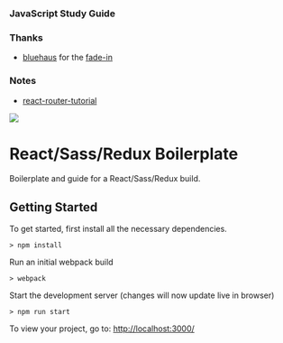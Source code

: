 ### JavaScript Study Guide



### Thanks 

* [bluehaus](http://codepen.io/bluehaus/) for the [fade-in](http://codepen.io/bluehaus/pen/EfGyi)

### Notes

* [react-router-tutorial](https://github.com/reactjs/react-router-tutorial)


![](http://i.imgur.com/DUiL9yn.png)

# React/Sass/Redux Boilerplate

Boilerplate and guide for a React/Sass/Redux build.

## Getting Started

To get started, first install all the necessary dependencies.
```
> npm install
```

Run an initial webpack build
```
> webpack
```

Start the development server (changes will now update live in browser)
```
> npm run start
```

To view your project, go to: [http://localhost:3000/](http://localhost:3000/)

